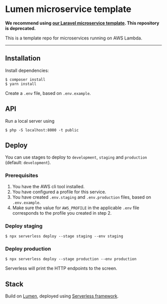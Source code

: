 # Lumen microservice template

**We recommend using [our Laravel microservice template](https://github.com/grrr-amsterdam/laravel-microservice-template). This repository is deprecated.**

This is a template repo for microservices running on AWS Lambda.

----------------------------------

## Installation

Install dependencies:

```
$ composer install
$ yarn install
```

Create a `.env` file, based on `.env.example`.

## API

Run a local server using

```
$ php -S localhost:8000 -t public
```

## Deploy

You can use stages to deploy to `development`, `staging` and `production` (default: `development`).

### Prerequisites

1. You have the AWS cli tool installed.
2. You have configured a profile for this service.
3. You have created `.env.staging` and `.env.production` files, based on `.env.example`.
4. Make sure the value for `AWS_PROFILE` in the applicable `.env` file corresponds to the profile you created in step 2.

### Deploy staging

```
$ npx serverless deploy --stage staging --env staging 
```

### Deploy production

```
$ npx serverless deploy --stage production --env production 
```

Serverless will print the HTTP endpoints to the screen.

## Stack

Build on [Lumen](https://lumen.laravel.com), deployed using [Serverless framework](http://serverless.com/).
